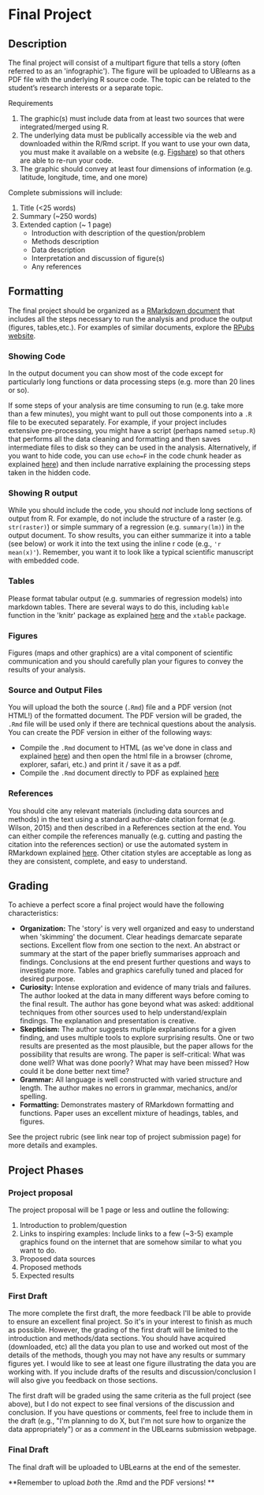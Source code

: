 # Final Project

## Description

The final project will consist of a multipart figure that tells a story (often referred to as an 'infographic').  The figure will be uploaded to UBlearns as a PDF file with the underlying R source code.  The topic can be related to the student’s research interests or a separate topic.  

Requirements

1. The graphic(s) must include data from at least two sources that were integrated/merged using R.
2. The underlying data must be publically accessible via the web and downloaded within the R/Rmd script.  If you want to use your own data, you must make it available on a website (e.g. [Figshare](figshare.org)) so that others are able to re-run your code.
2. The graphic should convey at least four dimensions of information (e.g.  latitude, longitude, time, and one more)

Complete submissions will include:

1.	Title (<25 words)
2.	Summary (~250 words) 
3.	Extended caption (~ 1 page)
    * Introduction with description of the question/problem
    *	Methods description
    * Data description
    * Interpretation and discussion of figure(s)
    * Any references

## Formatting

The final project should be organized as a [RMarkdown document](http://rmarkdown.rstudio.com) that includes all the steps necessary to run the analysis and produce the output (figures, tables,etc.).  For examples of similar documents, explore the [RPubs website](https://rpubs.com).    

### Showing Code 
In the output document you can show most of the code except for  particularly long functions or data processing steps (e.g. more than 20 lines or so).   

If some steps of your analysis are time consuming to run (e.g. take more than a few minutes), you might want to pull out those components into a `.R` file to be executed separately.  For example, if your project includes extensive pre-processing, you might have a script (perhaps named `setup.R`)  that performs all the data cleaning and formatting and then saves intermediate files to disk so they can be used in the analysis.  Alternatively, if you want to hide code, you can  use `echo=F` in the code chunk header as explained [here](http://rmarkdown.rstudio.com/authoring_rcodechunks.html)) and then include narrative explaining the processing steps taken in the hidden code.  

### Showing R output
While you should include the code, you should  _not_ include long sections of output from R.  For example, do not include the structure of a raster (e.g. `str(raster)`)  or simple summary of a regression (e.g. `summary(lm)`) in the output document.  To show  results, you can either summarize it into a table (see below) or work it into the text using the inline r code (e.g.,  `'r mean(x)'`).   Remember, you want it to look like a typical scientific manuscript with embedded code.  

### Tables
Please format tabular output (e.g.  summaries of regression models) into markdown tables.  There are several ways to do this, including `kable` function in the 'knitr' package as explained [here](http://rmarkdown.rstudio.com/authoring_rcodechunks.html) and the `xtable` package.  

### Figures
Figures (maps and other graphics) are a vital component of scientific communication and you should carefully plan your figures to convey the results of your analysis.  

### Source and Output Files

You will upload the both the source (`.Rmd`) 	file and a PDF version (not HTML!) of the formatted document.  The PDF version will be graded, the `.Rmd` file will be used only if there are technical questions about the analysis.   You can create the PDF version in either of the following ways:

* Compile the `.Rmd` document to HTML (as we've done in class and explained [here](http://rmarkdown.rstudio.com/html_document_format.html)) and then open the html file in a browser (chrome, explorer, safari, etc.) and print it / save it as a pdf.
* Compile the `.Rmd` document directly to PDF as explained [here](http://rmarkdown.rstudio.com/pdf_document_format.html) 

### References
You should cite any relevant materials (including data sources and methods) in the text using a standard author-date citation format (e.g. Wilson, 2015) and then described in a References section at the end.  You can either compile the references manually (e.g. cutting and pasting the citation into the references section) or use the automated system in RMarkdown explained [here](http://rmarkdown.rstudio.com/authoring_bibliographies_and_citations.html).   Other citation styles are acceptable as long as they are consistent, complete, and easy to understand.  

## Grading

To achieve a perfect score a final project would have the following characteristics: 

* **Organization:** The 'story' is very well organized and easy to understand when 'skimming' the document. Clear headings demarcate separate sections. Excellent flow from one section to the next. An abstract or summary at the start of the paper briefly summarises approach and findings. Conclusions at the end present further questions and ways to investigate more. Tables and graphics carefully tuned and placed for desired purpose.
* **Curiosity:** Intense exploration and evidence of many trials and failures. The author looked at the data in many different ways before coming to the final result. The author has gone beyond what was asked: additional techniques from other sources used to help understand/explain findings. The explanation and presentation is creative.
* **Skepticism:** The author suggests multiple explanations for a given finding, and uses multiple tools to explore surprising results. One or two results are presented as the most plausible, but the paper allows for the possibility that results are wrong. The paper is self-critical: What was done well? What was done poorly? What may have been missed? How could it be done better next time? 
* **Grammar:**  All language is well constructed with varied structure and length. The author makes no errors in grammar, mechanics, and/or spelling.
* **Formatting:** Demonstrates mastery of RMarkdown formatting and functions. Paper uses an excellent mixture of headings, tables, and figures.

See the project rubric (see link near top of project submission page) for more details and examples.  

## Project Phases

### Project proposal

The project proposal will be 1 page or less and outline the following:

1.  Introduction to problem/question
2.  Links to inspiring examples:  Include links to a few (~3-5) example graphics found on the internet that are somehow similar to what you want to do.
2.  Proposed data sources
3.  Proposed methods
4.  Expected results

### First Draft

The more complete the first draft, the more feedback I'll be able to provide to ensure an excellent final project.  So it's in your interest to finish as much as possible.  However, the grading of the first draft will be limited to the introduction and methods/data sections.  You should have acquired (downloaded, etc) all the data you plan to use and worked out most of the details of the methods, though you may not have any results or summary figures yet.  I would like to see at least one figure illustrating the data you are working with.  If you include drafts of the results and discussion/conclusion I will also give you feedback on those sections.  

The first draft will be graded using the same criteria as the full project (see above), but I do not expect to see final versions of the discussion and conclusion.  If you have questions or comments, feel free to include them in the draft (e.g., "I'm planning to do X, but I'm not sure how to organize the data appropriately") or as a _comment_ in the UBLearns submission webpage.  

### Final Draft

The final draft will be uploaded to UBLearns at the end of the semester.

**Remember to upload _both_ the .Rmd and the PDF versions! **
